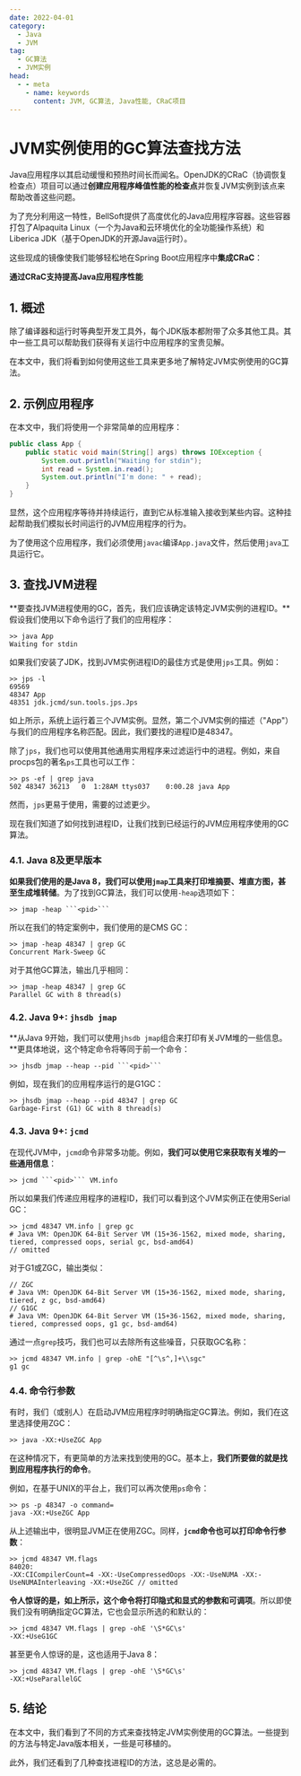 ```yaml
---
date: 2022-04-01
category:
  - Java
  - JVM
tag:
  - GC算法
  - JVM实例
head:
  - - meta
    - name: keywords
      content: JVM, GC算法, Java性能, CRaC项目
---
```

# JVM实例使用的GC算法查找方法

Java应用程序以其启动缓慢和预热时间长而闻名。OpenJDK的CRaC（协调恢复检查点）项目可以通过**创建应用程序峰值性能的检查点**并恢复JVM实例到该点来帮助改善这些问题。

为了充分利用这一特性，BellSoft提供了高度优化的Java应用程序容器。这些容器打包了Alpaquita Linux（一个为Java和云环境优化的全功能操作系统）和Liberica JDK（基于OpenJDK的开源Java运行时）。

这些现成的镜像使我们能够轻松地在Spring Boot应用程序中**集成CRaC**：

**通过CRaC支持提高Java应用程序性能**

## 1. 概述

除了编译器和运行时等典型开发工具外，每个JDK版本都附带了众多其他工具。其中一些工具可以帮助我们获得有关运行中应用程序的宝贵见解。

在本文中，我们将看到如何使用这些工具来更多地了解特定JVM实例使用的GC算法。

## 2. 示例应用程序

在本文中，我们将使用一个非常简单的应用程序：

```java
public class App {
    public static void main(String[] args) throws IOException {
        System.out.println("Waiting for stdin");
        int read = System.in.read();
        System.out.println("I'm done: " + read);
    }
}
```

显然，这个应用程序等待并持续运行，直到它从标准输入接收到某些内容。这种挂起帮助我们模拟长时间运行的JVM应用程序的行为。

为了使用这个应用程序，我们必须使用`javac`编译`App.java`文件，然后使用`java`工具运行它。

## 3. 查找JVM进程

**要查找JVM进程使用的GC，首先，我们应该确定该特定JVM实例的进程ID。**假设我们使用以下命令运行了我们的应用程序：

```shell
>> java App
Waiting for stdin
```

如果我们安装了JDK，找到JVM实例进程ID的最佳方式是使用`jps`工具。例如：

```shell
>> jps -l
69569
48347 App
48351 jdk.jcmd/sun.tools.jps.Jps
```

如上所示，系统上运行着三个JVM实例。显然，第二个JVM实例的描述（"App"）与我们的应用程序名称匹配。因此，我们要找的进程ID是48347。

除了`jps`，我们也可以使用其他通用实用程序来过滤运行中的进程。例如，来自procps包的著名`ps`工具也可以工作：

```shell
>> ps -ef | grep java
502 48347 36213   0  1:28AM ttys037    0:00.28 java App
```

然而，`jps`更易于使用，需要的过滤更少。

现在我们知道了如何找到进程ID，让我们找到已经运行的JVM应用程序使用的GC算法。

### 4.1. Java 8及更早版本

**如果我们使用的是Java 8，我们可以使用`jmap`工具来打印堆摘要、堆直方图，甚至生成堆转储**。为了找到GC算法，我们可以使用`-heap`选项如下：

```shell
>> jmap -heap ```<pid>```
```

所以在我们的特定案例中，我们使用的是CMS GC：

```shell
>> jmap -heap 48347 | grep GC
Concurrent Mark-Sweep GC
```

对于其他GC算法，输出几乎相同：

```shell
>> jmap -heap 48347 | grep GC
Parallel GC with 8 thread(s)
```

### 4.2. Java 9+: `jhsdb jmap`

**从Java 9开始，我们可以使用`jhsdb jmap`组合来打印有关JVM堆的一些信息。**更具体地说，这个特定命令将等同于前一个命令：

```shell
>> jhsdb jmap --heap --pid ```<pid>```
```

例如，现在我们的应用程序运行的是G1GC：

```shell
>> jhsdb jmap --heap --pid 48347 | grep GC
Garbage-First (G1) GC with 8 thread(s)
```

### 4.3. Java 9+: `jcmd`

在现代JVM中，`jcmd`命令非常多功能。例如，**我们可以使用它来获取有关堆的一些通用信息**：

```shell
>> jcmd ```<pid>``` VM.info
```

所以如果我们传递应用程序的进程ID，我们可以看到这个JVM实例正在使用Serial GC：

```shell
>> jcmd 48347 VM.info | grep gc
# Java VM: OpenJDK 64-Bit Server VM (15+36-1562, mixed mode, sharing, tiered, compressed oops, serial gc, bsd-amd64)
// omitted
```

对于G1或ZGC，输出类似：

```shell
// ZGC
# Java VM: OpenJDK 64-Bit Server VM (15+36-1562, mixed mode, sharing, tiered, z gc, bsd-amd64)
// G1GC
# Java VM: OpenJDK 64-Bit Server VM (15+36-1562, mixed mode, sharing, tiered, compressed oops, g1 gc, bsd-amd64)
```

通过一点`grep`技巧，我们也可以去除所有这些噪音，只获取GC名称：

```shell
>> jcmd 48347 VM.info | grep -ohE "[^\s^,]+\\sgc"
g1 gc
```

### 4.4. 命令行参数

有时，我们（或别人）在启动JVM应用程序时明确指定GC算法。例如，我们在这里选择使用ZGC：

```shell
>> java -XX:+UseZGC App
```

在这种情况下，有更简单的方法来找到使用的GC。基本上，**我们所要做的就是找到应用程序执行的命令**。

例如，在基于UNIX的平台上，我们可以再次使用`ps`命令：

```shell
>> ps -p 48347 -o command=
java -XX:+UseZGC App
```

从上述输出中，很明显JVM正在使用ZGC。同样，**`jcmd`命令也可以打印命令行参数**：

```shell
>> jcmd 48347 VM.flags
84020:
-XX:CICompilerCount=4 -XX:-UseCompressedOops -XX:-UseNUMA -XX:-UseNUMAInterleaving -XX:+UseZGC // omitted
```

**令人惊讶的是，如上所示，这个命令将打印隐式和显式的参数和可调项**。所以即使我们没有明确指定GC算法，它也会显示所选的和默认的：

```shell
>> jcmd 48347 VM.flags | grep -ohE '\S*GC\s'
-XX:+UseG1GC
```

甚至更令人惊讶的是，这也适用于Java 8：

```shell
>> jcmd 48347 VM.flags | grep -ohE '\S*GC\s'
-XX:+UseParallelGC
```

## 5. 结论

在本文中，我们看到了不同的方式来查找特定JVM实例使用的GC算法。一些提到的方法与特定Java版本相关，一些是可移植的。

此外，我们还看到了几种查找进程ID的方法，这总是必需的。